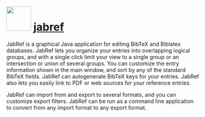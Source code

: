 # <img src="https://cdn.jsdelivr.net/gh/olafhaag/chocolatey-packages@master/automatic/jabref/JabRef-icon-64.png" width="64" height="64"/> [jabref](https://chocolatey.org/packages/jabref)


JabRef is a graphical Java application for editing BibTeX and Biblatex databases. JabRef lets you organize your entries into overlapping logical groups, and with a single click limit your view to a single group or an intersection or union of several groups. You can customize the entry information shown in the main window, and sort by any of the standard BibTeX fields. JabRef can autogenerate BibTeX keys for your entries. JabRef also lets you easily link to PDF or web sources for your reference entries.

JabRef can import from and export to several formats, and you can customize export filters. JabRef can be run as a command line application to convert from any import format to any export format.

